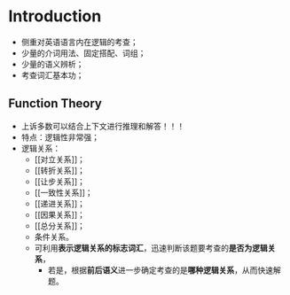 # Introduction
* 侧重对英语语言内在逻辑的考查；
* 少量的介词用法、固定搭配、词组；
* 少量的语义辨析；
* 考查词汇基本功；
## Function Theory
* 上诉多数可以结合上下文进行推理和解答！！！
* 特点：逻辑性非常强；
* 逻辑关系：
	* [[对立关系]]；
	* [[转折关系]]；
	* [[让步关系]]；
	* [[一致性关系]]；
	* [[递进关系]]；
	* [[因果关系]]；
	* [[总分关系]]；
	* 条件关系。
	* 可利用**表示逻辑关系的标志词汇**，迅速判断该题要考查的**是否为逻辑关系**，
		* 若是，根据**前后语义**进一步确定考查的是**哪种逻辑关系**，从而快速解题。